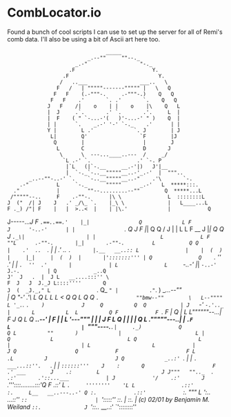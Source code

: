 # CombLocator.io



Found a bunch of cool scripts I can use to set up the server for all of Remi's comb data. I'll also be using a bit of Ascii art here too.

                                    _____
                              _.--""     ""--._
                          _.-"                 "-._
                        .F                         Y.
                      .F                             Y.
                     /   ..___                 ___..   \
                    F   /   | """""-------""""" |   \   Q
                   F   F    (.-"""-.     .-"""-.)    Q   Q
                  F   F    .'       `. .'       `.    Q   Q
                 J   F    /|    o    | |    o    |\    Q   L
                 |  J     .`.       .' `.       .'.     L  |
                 |  F    ( " `-...-'(   )'-...-' " )    Q  |
                 | |      `.    _.-' '-' `-._    .'      | |
                 Y |        L .'             `. J        | J
                  L|        Q'                 `F        |J
                   Q        |                   |        J
                    L       C                   D       J
                     \      \  ---...____..---  /     _/
                      `L .-' `.               .' `-. P
                       |`L   (|`-.__     __.-'|)   J'|__
                       |  `-._`-..__"""""__..-'_.-'  |  """..
           _..--""-..-' `.    `-..__"""""__..-"    .'\       `-.
        .-"         L     `-._      """""      _.-'   L  *****:::.
      ."            |         ""--.........--""        Q  *****...L
     /"""""--..     F    .-""-.      |\ \               L  ::::::::L
    J  ("  /| J    J   .' _/\_ `.    |_\ \              |   L____...L
    F ._) /"| F    |   |  >..<  |    | |\.'             |            Q
   J-----..._J     F   `.==..==.'    |_|                Q             L
   F              J      '-..-'      | |                `.             Q
  J               F                  |_|                  Q             Q
 /               J                   | |                   L             L
 F           __ J                    |_|                    Q            Q
J           `._\|                    | |                     L            L
F              ""L      .-""-.       |_|       .-""-.         L           Q
Q                |    .'  ..  `.     | |     .'  ..  `.       |.__   __..::
 L               |    |  (  )  |     |_|     |  (  )  |       |':::::::''' |
 Q               Q    `.  ''  .'     | |     `.  ''  .'       |            |
  L               L     `-..-'       |_|       `-..-'         J.-.         |
   Q            _..Q                                         J'  J   .  |  J
    L   __....:::'' \                                        F  J   J  J._J
     L::::''''       Q                                      J  (  _J._,"
      L               `.                                    Q_  `"
      |          ."`.   )                           __...--"" \
      |          Q   "-'                          .'\          L
      Q   L  L    L                              <   Q       ___Q
       L  Q   Q    `.            ""bmw--""        \   L--""""    L
        '_.`.  `.    )            J     Q          Q  Q           |
         J   `-' `-.'.._         |       L          L  L          Q
         F            F `.       F       |          Q  |           L
        L""""""--..._|   F      J        Q           L  Q   ___..--'
        |           F   |       |         L          '---"""       |
        |           |  J        F          L                       Q
        |           |  |       |           Q                        L
        ."""""---.._|  |     `.F            L                       |
         `"""----.___`.|     ._)            Q                       Q
          L          ""       )             |                        L
          |                   Q             L                        L
          Q                    L             |                       |
           L                    L            |                      J
            Q                   Q            F                      F
             L                  .L          J                      J
              Q             _..:' `.        |                      |
               `.    ___...::''.   `.       |                      |
                 `::::::'''    J    :       Q                      F
                .' ___        J    .:        L                    J
               J"""   "".._  .    .:'       .'::...___            |
              J            '/    .:'       J  `.'''::::........:::'Q
             F                 .::'        L    `.     ''''''''    'L
             L               .::'          :.     L__   __..---..-' Q
             :.            .::'            `:.       """             L
              ':.._  _...::''               `::                      |
                `':::::''                     ::.                    |
                                                ::.                  |
             (c) 02/01 by Benjamin M. Weiland     `::.              J
                                                    `'::..__   __..:'
                                                       `'::::::::''

